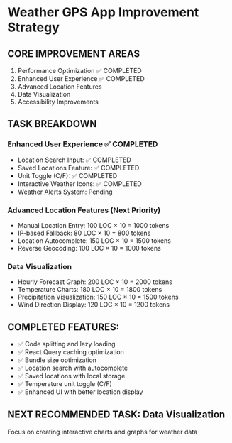 
# Weather GPS App Improvement Strategy

## CORE IMPROVEMENT AREAS
1. Performance Optimization ✅ COMPLETED
2. Enhanced User Experience ✅ COMPLETED
3. Advanced Location Features
4. Data Visualization
5. Accessibility Improvements

## TASK BREAKDOWN

### Enhanced User Experience ✅ COMPLETED
- Location Search Input: ✅ COMPLETED
- Saved Locations Feature: ✅ COMPLETED
- Unit Toggle (C/F): ✅ COMPLETED
- Interactive Weather Icons: ✅ COMPLETED
- Weather Alerts System: Pending

### Advanced Location Features (Next Priority)
- Manual Location Entry: 100 LOC × 10 = 1000 tokens
- IP-based Fallback: 80 LOC × 10 = 800 tokens
- Location Autocomplete: 150 LOC × 10 = 1500 tokens
- Reverse Geocoding: 100 LOC × 10 = 1000 tokens

### Data Visualization
- Hourly Forecast Graph: 200 LOC × 10 = 2000 tokens
- Temperature Charts: 180 LOC × 10 = 1800 tokens
- Precipitation Visualization: 150 LOC × 10 = 1500 tokens
- Wind Direction Display: 120 LOC × 10 = 1200 tokens

## COMPLETED FEATURES:
- ✅ Code splitting and lazy loading
- ✅ React Query caching optimization
- ✅ Bundle size optimization
- ✅ Location search with autocomplete
- ✅ Saved locations with local storage
- ✅ Temperature unit toggle (C/F)
- ✅ Enhanced UI with better location display

## NEXT RECOMMENDED TASK: Data Visualization
Focus on creating interactive charts and graphs for weather data
</parameter>